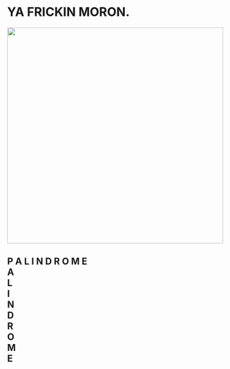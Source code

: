 <html>
<head>
<style>
{color: pink;
background-color: blue;
}
</style>
<title>BEAAAAAAAAAAAAAAANS</title>
</head>
<body>
<h1>YA FRICKIN MORON.</h1>
<img src="https://i.imgur.com/1lQuvya.png" width="500" height="500">
<h2>
P A L I N D R O M E
<br /> A
<br /> L
<br /> I
<br /> N
<br /> D
<br /> R
<br /> O
<br /> M
<br /> E
</h2>
</body>
</html>
